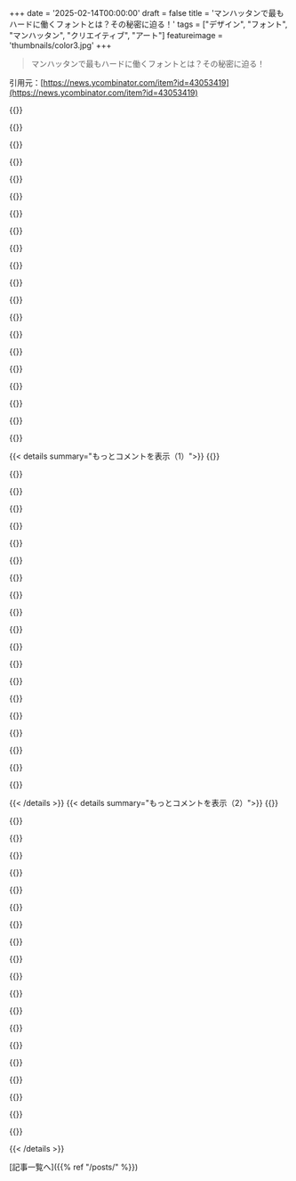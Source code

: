 +++
date = '2025-02-14T00:00:00'
draft = false
title = 'マンハッタンで最もハードに働くフォントとは？その秘密に迫る！'
tags = ["デザイン", "フォント", "マンハッタン", "クリエイティブ", "アート"]
featureimage = 'thumbnails/color3.jpg'
+++

> マンハッタンで最もハードに働くフォントとは？その秘密に迫る！

引用元：[https://news.ycombinator.com/item?id=43053419](https://news.ycombinator.com/item?id=43053419)

{{<matomeQuote body="手書きのレタリングを習ってた頃を思い出して、Leroyの映像を見て嬉しかった。でも、Leroyを使うのはちょっとズルい気がしたよ。完璧な仕上がりはいいけど、スキルをパターンに置き換えるのは本当に良いこととは思えなかった。今でも昔の研究論文に手書きの地図やグラフがあったりするのを見るのが好きなんだ。" userName="bluenose69" createdAt="2025-02-15T11:11:56" color="#ff5c5c">}}

{{<matomeQuote body="確かに、レタリングガイドを使うことで複数の人が同じ絵を描けたよね。それでも、それぞれの技術やスキルで仲間が自分の作品を認識できたし。完璧な手書き文字を書く人を知ってるけど、彼は模写は嫌いで、ジャズに没頭してたよ。" userName="specialist" createdAt="2025-02-15T12:06:42" color="">}}

{{<matomeQuote body="＞ああ、模造は嫌ってジャズに没頭してた。Neil Caffreyが誇りに思うね！" userName="vinceguidry" createdAt="2025-02-15T15:40:09" color="">}}

{{<matomeQuote body="父がLeroyの話を延々とするのが面白かった。デザイン学校に入った時、最初に聞かれたのがLeroyのこと。僕たちはマッキントッシュのラボで学んだけど、Leroyを使ったことはなかったな。" userName="detourdog" createdAt="2025-02-15T11:43:34" color="">}}

{{<matomeQuote body="このフォントは子供の頃から見かけてて、歴史を知らなかったけど、面白い話だね。このフォントを見ると、真剣な情報で注意しないと危ないと感じる。工業用の標識とかにはぴったりな感じがする。" userName="chiph" createdAt="2025-02-15T18:09:30" color="#ff5c5c">}}

{{<matomeQuote body="著者によると、このフォントには奇妙なところもあるみたい。実際は特に真剣なフォントじゃないけど、真剣な場面で使われてるからそう思い込むんだろうね。金属に刻まれた文字は本当に重みがある。" userName="GuB-42" createdAt="2025-02-15T22:24:44" color="#45d325">}}

{{<matomeQuote body="NYの商業ビルでBMS/BASシステムのコードを書いてた頃を思い出す。あのフォントが、コントロールの重要性を表現していて、すごく気に入ってた。この深掘りはとても楽しかったよ、作者に感謝したい。" userName="technol0gic" createdAt="2025-02-15T11:10:17" color="#ff5733">}}

{{<matomeQuote body="ありがとう、すごく感謝してる。ヴィンテージスタイルの宇宙船シミュレーターを作ってて、コックピットのフォントに困ってた。古いApollo宇宙船のフォントが分かって嬉しい。" userName="vertnerd" createdAt="2025-02-15T13:08:24" color="#45d325">}}

{{<matomeQuote body="著者は順序が逆だと思う。これは会社のフォントとして始まったわけじゃない。手書きでレタリングを学んだのが始まりで、その後、ステンシルやフォントになったんだ。" userName="60654" createdAt="2025-02-14T22:43:01" color="">}}

{{<matomeQuote body="＞フォントは会社から生まれたわけではない。TFAはそんな主張してないよ。フォントはスタイルの具体的な実例で、TFAはその具体例の歴史についてだ。" userName="fenomas" createdAt="2025-02-15T06:01:04" color="#ff33a1">}}

{{<matomeQuote body="もちろん、ステンシルやパターンについての詳細は読んだよ。でも言いたいのは、ドラフティングスタイルで同じようなフォントがたくさんあるけど、Gortonはそのうちの一つに過ぎない。" userName="60654" createdAt="2025-02-15T23:05:34" color="">}}

{{<matomeQuote body="＞ドラフティングスタイルには様々な具現化がある。でも、古いレタリングガイドを開いてみると、形状が違っていることがわかるはず。それぞれのフォントは、特定の形状を持っているって主張してるんだ。" userName="fenomas" createdAt="2025-02-16T02:11:39" color="">}}

{{<matomeQuote body="あなたの主張が正しいなら、ドラフティングスタイルのフォントに似たバリエーションがあるはずだよね。記事の写真を見てみると、結構様々な形があるよ。最初の2つのキーボードのセットでは、6や9、0、R、Sの形に違いが見えるし、次のプレートの写真でもGやSの形が異なるのがわかるよ。このことは、プレートや看板の様々な組み合わせを見ても繰り返されるんだ。著者はANSIやDINの基準について話した後、Gortonが1968年にMIL-SPEC-33558として米軍に認められたって言ってるけど、出されているサンプルはGortonとは全然違う形なんだよね。要するに、Gortonが特に存在するわけじゃなくて、ドラフティングスタイルがたくさんのバリエーションで存在しているということだよ。" userName="60654" createdAt="2025-02-16T04:26:00" color="#ff5c5c">}}

{{<matomeQuote body="GortonがLeroyを生んで、それが広く使われる図面テンプレートを通じてデファクトの技術描画標準になったんだと思うよ。Leroyと君が言った基準の間の違いは、あまりに小さいように思える。" userName="fasola" createdAt="2025-02-16T05:59:00" color="">}}

{{<matomeQuote body="その通りだと思う！技術図面でよく教えられていた良いレタリングスタイルに基づいてフォントが生まれた可能性が高いと思う。1883年のStandard Letteringとかも見ると、その時代にはすでに基本的なレタリングが常識だったんだなと思う。" userName="tmoertel" createdAt="2025-02-15T04:00:52" color="">}}

{{<matomeQuote body="三の形がフラットなトップのものは”banker's 3”という反偽造対策。トランプにもこのスタイルが使われてるんだ。そんなに古いものから派生してるかは疑問だけど、Gortonの特定の彫刻機からは来てないと思う。" userName="card_zero" createdAt="2025-02-15T04:07:29" color="">}}

{{<matomeQuote body="ドイツのナンバープレートにも使われていて、部分的にその理由からだと思う。" userName="eCa" createdAt="2025-02-15T17:48:12" color="">}}

{{<matomeQuote body="＞1895年に発表されたTECHNICAL DRAWING SERIESの一部としてのA TEXT-BOOK OF FREE-HAND LETTERINGが記事に挙げられていた。文章中で、単純な技術的な書き方の基準は既に存在していて、新しいフォントの外観に影響を与えた可能性が高いって言ってる。" userName="zimpenfish" createdAt="2025-02-15T11:43:40" color="">}}

{{<matomeQuote body="長いエッセイだったし、自分もほとんど流し読みしたけど、著者は確かにそれについて言及してて、君がリンクした1895年の本からの写真もあったよ。" userName="frogpelt" createdAt="2025-02-15T15:22:04" color="">}}

{{<matomeQuote body="こんなに素晴らしい記事を読み、興味深いテーマに数百マイルも調査して、HNの誰かがもっとよく知っていると確信できる。疑いはない、ただ知っている。編集：厳しい言い方に聞こえるかもしれないけど、そんなことはない、君は正しいかもしれないけど、こんなに美しい作品を読んだ後に君の反応は、本当にとても残念だった。" userName="rambambram" createdAt="2025-02-15T09:32:08" color="">}}

{{< details summary="もっとコメントを表示（1）">}}
{{<matomeQuote body="学校でその書き方を学んだ（ドイツ語でNormschrift）。このフォントの起源はここにあると思うけど、記事を読んで著者が間違っているとは思わない。ただ、彼らにとっては明白なことだったから強調が足りなかっただけかも。これはフォントの具体的な表現の起源を明らかにする物語であって、フォントファミリーがどこから来ているかについてのテキストではない気がする。" userName="atoav" createdAt="2025-02-15T10:08:06" color="">}}

{{<matomeQuote body="この記事、由来についてくどいくらい詳しく書いてるから、ちゃんと読めばわかるよ。" userName="Clamchop" createdAt="2025-02-15T00:01:53" color="">}}

{{<matomeQuote body="親コメントへの批判は理解できるけど、著者は自分の名前の基準を認めてるよ。引用：>「結局、知られてる名前のGortonが一番しっくりくるからそれにするけど、誰のためにそれを決める資格があるのか謎。名称はいろいろあるから、理想はLinetica以外で頼む。」こういう特定の文字形式について集中して書いてるから、使い方は分かるよ。" userName="opello" createdAt="2025-02-15T01:21:54" color="#ff5733">}}

{{<matomeQuote body="それは予想だよ、私はちゃんと読んだ。著者がドラフツマンのレタリングについて、会社のフォントみたいに話してるのには異論があるな。" userName="60654" createdAt="2025-02-15T00:22:28" color="">}}

{{<matomeQuote body="後に1894年にイギリスでの本当の起源について触れてるよ。TT&Hが製品に小さな文字を彫るために自作のレタリングマシンの制約からそれを作ったんだ。" userName="fyrn_" createdAt="2025-02-15T03:10:33" color="">}}

{{<matomeQuote body="前のコメントで言ったけど、1894年前は教科書でこの手の手書きレタリングがよくあった。例えば1883年から、この標本が見つかる。<br>Standard Letteringに載ってる：<br>https://archive.org/details/standardletterin00claf/page/42/m..." userName="tmoertel" createdAt="2025-02-15T04:03:25" color="">}}

{{<matomeQuote body="記事でもそれについて言ってて、似たような本の写真も載せてるよ。引用：>「この最初のプロトGortonがどうやってデザインされたのかは分からないけど、シンプルな技術文書の標準はすでに存在してて、新しいルーティングフォントの見た目に影響を与えたと思う。」" userName="yuriks" createdAt="2025-02-15T06:30:58" color="">}}

{{<matomeQuote body="問題は、著者がGortonに似た一連の書体をすべてGortonに由来するように見せてることだよ。例えば、その一部は完全にドラフツマンの芸術から派生してる可能性もあるし、地域企業はGortonをコピーせずに優れたローカルな文字体系を使っただろう。" userName="tmoertel" createdAt="2025-02-15T13:34:59" color="#ff5c5c">}}

{{<matomeQuote body="この記事にはTaylor HobsonとGortonのライセンス契約のリンク、Gortonマシンを買ったLeroyについての他の投稿のリンク、文字の類似性を比較できるインタラクティブな比較、写真やドキュメントのスキャンが載ってて、かなりの証拠が示されてると思うよ。" userName="fasola" createdAt="2025-02-15T15:36:55" color="#ff5733">}}

{{<matomeQuote body="でもその証拠が著者が示す系譜から字体が派生していることを説得力を持って証明してないと思うんだ。著者の言うGortonセットの字体はアメリカのドラフツマンが一般的に使ってたデザインに近い、ってのが可能性としてありそうだから、実際には違うデザインだったんじゃないかな。" userName="tmoertel" createdAt="2025-02-16T00:50:43" color="#785bff">}}

{{<matomeQuote body="作者はGortonがこれらのドラフティング書体の原型のようだと結論づけている感じがする。＞”これらの再登場は、いくつかの文字の形を小さく変更しました。LeroyのアンパサンドはGortonからの変更であり、他のものは数字３の真ん中を柔らかくしたり、Wricoはその独特な形をまったく消してしまったりしています。”" userName="opello" createdAt="2025-02-16T05:27:18" color="#ff33a1">}}

{{<matomeQuote body="子供の頃にDIN標準に基づくレタリングを学んだことがある。これらの標準は1930年頃からで、もっと古いレタリング教科書に基づいている。" userName="adrian_b" createdAt="2025-02-15T18:13:00" color="">}}

{{<matomeQuote body="記事を全部読んだけど、あなたの言いたいことが理解できない。どの部分のコメントに対して間違っていると思っているのか教えてくれたら、気づかなかったことが分かるかも。" userName="swores" createdAt="2025-02-15T00:24:48" color="">}}

{{<matomeQuote body="これはもともと可読性に基づいた口伝だったんじゃないかな。物理的なものを紙で伝えるのは難しく、明確さについてのレッスンだったと思う。" userName="detourdog" createdAt="2025-02-15T13:34:27" color="#45d325">}}

{{<matomeQuote body="フォントと呼ぶ価値があると思う。フォントが一つの出典から別のものにコピーされて運ばれるケースがあったから。たとえば、Gortonが他社からライセンスを受けた機械で作られ、出力がレタリングガイドに使用されている。" userName="terribleperson" createdAt="2025-02-15T03:10:11" color="#38d3d3">}}

{{<matomeQuote body="＞”直線とシンプルな形状は、鉛筆や機械でレタリングするのが簡単になります。”これらの文字はCNC機械で作成するのも簡単だと思う。" userName="xnx" createdAt="2025-02-14T22:55:29" color="">}}

{{<matomeQuote body="この記事でも指摘されていたけど、物理的な標準となったのはGortonの彫刻機からだった。その表現は文字システムによって同じだけど。" userName="wlonkly" createdAt="2025-02-16T01:02:33" color="#ff5733">}}

{{<matomeQuote body="一般的に、技術的なレタリングでは７は直線が多いけど、Gortonでは特定の方法で曲がっているんだよね。" userName="oskarkk" createdAt="2025-02-16T06:00:34" color="">}}

{{<matomeQuote body="そう、父のレタリングテンプレートもこんな文字形だった。記事にもあるように、CADアプリケーションで使われるHersheyセットのSimplex文字はこのフォントに基づいていて、伝統的なドラフティングの一貫性のためだと思う。" userName="bitwize" createdAt="2025-02-14T23:57:38" color="#785bff">}}

{{<matomeQuote body="タイポグラフィのマニアな話を期待して、機械工具やANSI Y14のリファレンスもあって驚いた。CAD標準に関わる仕事をしていて、GLアプリケーションにIFCテキストノート用のレンダリングを追加しようとしているところで、使用するデフォルトフォントを決めかねていた。" userName="squeedles" createdAt="2025-02-15T16:44:39" color="#ff33a1">}}


{{< /details >}}
{{< details summary="もっとコメントを表示（2）">}}
{{<matomeQuote body="喧嘩するつもりはないんだけど、これ書いたのはポストミレニアル世代じゃないかな。自分は遅れてきたジェンXだけど、このレターフォームが特に変わったり“醜い”とは思わないよ。ずっと見かけてたからさ。なんか、現代の読者が初めて“ロングエス”を見た時の反応みたいだね。まぁ、世代によって見方が違うのが面白いってだけなんだけど。" userName="pimlottc" createdAt="2025-02-15T04:56:46" color="">}}

{{<matomeQuote body="著者はこのスタイルが馴染みがないとは言ってないよ。記事全体がそれがどれだけ普及しているかについてだしね。著者はタイポグラファーだから、“醜い”のは現代のタイポグラファーが欠点と考える特徴のことを指してると思うよ。" userName="fenomas" createdAt="2025-02-15T08:03:03" color="">}}

{{<matomeQuote body="あなたは彼を調べることができたはずだ。彼は簡単に見つかるし、ポストミレニアルじゃない。Figmaのデザインディレクターで、MediumやGoogleでも働いてた。20代じゃないのは明らかだよ。" userName="latexr" createdAt="2025-02-15T18:02:20" color="#45d325">}}

{{<matomeQuote body="Marcinは確かにジェンXだね。94年に大学院に入ったから、1974年生まれだと思うよ。彼の世代的視点と捉えていることは、プロのデザイナーとしての分析的視点なんじゃない？" userName="NelsonMinar" createdAt="2025-02-15T17:38:12" color="">}}

{{<matomeQuote body="世代的なことか背景の問題か分からないけど、自分はこのフォントが醜いなんて思えない。多くの技術と工夫から生まれた形だから、むしろ美しいと感じる。" userName="MalbertKerman" createdAt="2025-02-15T19:11:10" color="#ff5733">}}

{{<matomeQuote body="Marcinはあなたと同じ年齢層かもしれないけど、レターフォームへの見方が違うかも。デザインに特化した人は、非デザイナーには見えないものが見えるんだ。" userName="0_____0" createdAt="2025-02-15T11:50:16" color="">}}

{{<matomeQuote body="「それが気にならなかったなら、この記事の残りの部分でも気にならなくなるだろう」って言うカジュアルさが好き。" userName="colinprince" createdAt="2025-02-15T16:18:32" color="">}}

{{<matomeQuote body="普及してるからといって美しさは関係ないよ。個々のセンスを持つ人が頻繁に触れるものであっても、醜いと思うのは全然あり得る。" userName="latexr" createdAt="2025-02-15T17:31:57" color="">}}

{{<matomeQuote body="作者がフォントを汚いって言ってるけど、俺は好きだな。色んなサインに見かけると、感動する。" userName="djsavvy" createdAt="2025-02-14T23:06:00" color="">}}

{{<matomeQuote body="俺も好き。DINも好きだけど、金属に刻まれてるのを見たら、産業の感覚があるよね。あのポスト WWII の時代にテクノロジーが進んでたっていう感じもする。" userName="kccqzy" createdAt="2025-02-15T00:45:20" color="#ff5733">}}

{{<matomeQuote body="＞作者が汚いって言ってるけど、俺は好きだな。“美しさ”は見る人の目の中にあるものだからね。汚いってのは主観的な意見だし。最初は混乱してたけど、その後結構好きになった。" userName="latexr" createdAt="2025-02-15T17:35:12" color="">}}

{{<matomeQuote body="フォントオタクの俺には、絶対に汚く見える。しかしアートは個人的なものだから、好きならそれで良いよね。ただアメリカの標識は本当に酷くて、見るのが辛い。" userName="qingcharles" createdAt="2025-02-16T07:52:53" color="">}}

{{<matomeQuote body="タイミングがいいね！最近、”stickfont”や”open-path font”、”stroke font”を考えてたんだ。それはHersheyのグリフセットに由来してるみたい。個人の貢献による素晴らしい業績で、テクニカルな文字にベクターグラフィックレンダリングを応用したキャリアエンジニアが作ったんだよ。" userName="rezmason" createdAt="2025-02-15T18:59:03" color="#ff5733">}}

{{<matomeQuote body="この面白い記事が気に入ったなら、Thames川に投げ捨てられた書体についての記事も良いかも：https://www.londonmuseum.org.uk/blog/doves-type-thames-myste...他にクールなフォントや書体の話、誰かある？" userName="gessha" createdAt="2025-02-15T04:25:00" color="">}}

{{<matomeQuote body="Brass Monoは”Gorton”のデジタル代替品だよ。特に良いよ。" userName="carlos-menezes" createdAt="2025-02-15T20:17:41" color="">}}

{{<matomeQuote body="昔のキーボードってすごいよね！1960年代の実験用コンピュータや1980年代のマイクロコンピュータのキーボードでは、まずプラスチックで文字を成型し、その後別のプラスチックでその文字を囲むようにキーを作ってたんだ。" userName="Zaheer" createdAt="2025-02-15T01:12:28" color="#ff5733">}}

{{<matomeQuote body="今でもそういうのはあるよ。2つの型を使う”double shot”で検索してみて。カスタムキーボードキャップ用に人気で耐久性もあるから。" userName="nemomarx" createdAt="2025-02-15T01:26:20" color="">}}

{{<matomeQuote body="新しいDSLRカメラで、自分が愛すべきフォントの写真を撮ったんだ。タイポグラフィを写真に撮り歩くのは自分だけじゃないってわかって安心した。" userName="andyjohnson0" createdAt="2025-02-15T15:09:27" color="#45d325">}}

{{<matomeQuote body="同じようにタイポグラフィの写真を撮る人がたくさんいるんだね！" userName="zimpenfish" createdAt="2025-02-15T18:57:20" color="">}}

{{<matomeQuote body="素晴らしいエッセイで写真も特に美しかった！タイポグラフィはちょっと謎だな。変なフォントはわかるけど、何が良くて何が悪いかを言葉にするのが難しい。エッセイのフォントに最初は違和感を持ったけど、途中で大きなネタバレが来たよ：“このエッセイはSelectric Composer用に作られたちょっと変則的なCenturyで組版されています。”上手いね！" userName="spacechild1" createdAt="2025-02-15T20:13:17" color="#785bff">}}


{{< /details >}}


[記事一覧へ]({{% ref "/posts/" %}})
